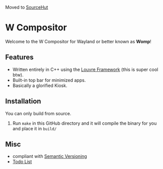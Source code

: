 Moved to [SourceHut](https://git.sr.ht/~diego-est/womp)

# W Compositor

Welcome to the W Compositor for Wayland or better known as **Womp**!

## Features

- Written entirely in C++ using the [Louvre Framework](https://cuarzosoftware.github.io/Louvre/) (this is super cool btw).
- Built-in top bar for minimized apps.
- Basically a glorified Kiosk.

## Installation

You can only build from source.
1. Run `make` in this GitHub directory and it will compile the binary for you
and place it in `build/`

## Misc

- compliant with [Semantic Versioning](https://semver.org/)
- [Todo List](TODO.md)
